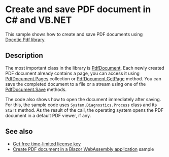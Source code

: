 # Create and save PDF document in C# and VB.NET

This sample shows how to create and save PDF documents using [Docotic.Pdf library](https://bitmiracle.com/pdf-library/).

## Description

The most important class in the library is [PdfDocument](https://api.docotic.com/pdfdocument). Each newly created PDF document already contains a page, you can access it using [PdfDocument.Pages](https://api.docotic.com/pdfdocument-pages) collection or [PdfDocument.GetPage](https://api.docotic.com/pdfdocument-getpage) method. You can save the completed document to a file or a stream using one of the [PdfDocument.Save](https://api.docotic.com/pdfdocument-save) methods.

The code also shows how to open the document immediately after saving. For this, the sample code uses `System.Diagnostics.Process` class and its `Start` method. As the result of the call, the operating system opens the PDF document in a default PDF viewer, if any.

## See also
* [Get free time-limited license key](https://bitmiracle.com/pdf-library/download)
* [Create PDF document in a Blazor WebAssembly application](/Samples/General%20operations/CreateDocumentFromBlazorWasm) sample